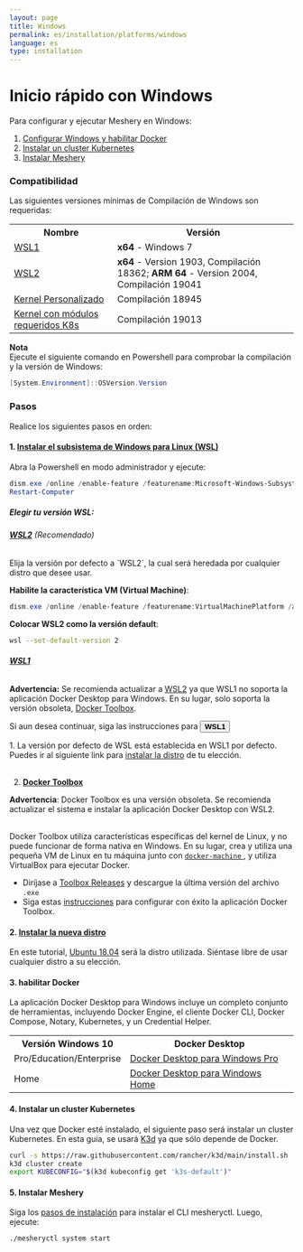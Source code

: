 ```yaml
---
layout: page
title: Windows
permalink: es/installation/platforms/windows
language: es
type: installation
---
```


# **Inicio rápido con Windows**

Para configurar y ejecutar Meshery en Windows:

1. <a href="#step1">Configurar Windows y habilitar Docker </a>
2. <a href="#step4">Instalar un cluster Kubernetes</a>
3. <a href="#step5">Instalar Meshery</a>

### **Compatibilidad**

Las siguientes versiones mínimas de Compilación de Windows son requeridas:

<table id="compatibility-table">
  <tr>
    <th id="model">Nombre</th>
    <th id="model">Versión</th>
  </tr>
  <tr>
    <td><a href="#wsl1">WSL1</a></td>
    <td><b>x64</b> - Windows 7 </td>
  </tr>
  <tr>
    <td><a href="#wsl2">WSL2</a></td>
    <td><b>x64</b> - Version 1903, Compilación 18362; <b>ARM 64</b> - Version 2004, Compilación 19041</td>
  </tr>
  <tr>
    <td><a href="https://docs.microsoft.com/en-us/windows/wsl/release-notes#build-18945">Kernel Personalizado</a></td>
    <td>Compilación 18945</td>
  </tr>
  <tr>
    <td><a href="https://docs.microsoft.com/en-us/windows/wsl/release-notes#build-19013">Kernel con módulos requeridos K8s</a></td>
    <td>Compilación 19013</td>
  </tr>
</table>

**Nota**
<br />Ejecute el siguiente comando en Powershell para comprobar la compilación y la versión de Windows:

```powershell
[System.Environment]::OSVersion.Version
```

### **Pasos**

Realice los siguientes pasos en orden:

#### 1. <a name="step1" href="https://docs.microsoft.com/en-us/windows/wsl/install-win10"><b>Instalar el subsistema de Windows para Linux (WSL)</b></a>

Abra la Powershell en modo administrador y ejecute:

```powershell
dism.exe /online /enable-feature /featurename:Microsoft-Windows-Subsystem-Linux /all /norestart
Restart-Computer
```

##### **Elegir tu versión WSL:**

<h6><b><a href="https://docs.microsoft.com/en-us/windows/wsl/release-notes#build-18917" name="wsl2">WSL2</a></b> (Recomendado)</h6>
Elija la versión por defecto a `WSL2`, la cual será heredada por cualquier distro que desee usar.

**Habilite la característica VM (Virtual Machine)**:

```powershell
dism.exe /online /enable-feature /featurename:VirtualMachinePlatform /all /norestart
```

**Colocar WSL2 como la versión default**:

```bash
wsl --set-default-version 2
```

<h6><b><a href="https://docs.microsoft.com/en-us/windows/wsl/install-win10" name="wsl1"> WSL1 </a></b></h6>

<b>Advertencia:</b>
Se recomienda actualizar a <a href="#wsl2">WSL2</a> ya que WSL1 no soporta la aplicación Docker Desktop para Windows. En su lugar, solo soporta la versión obsoleta, [Docker Toolbox](https://docs.docker.com/toolbox/toolbox_install_windows/).

Si aun desea continuar, siga las instrucciones para <button class="toggle-button" onclick="HideToggleFunction()"><b>WSL1</b></button>

<div id="hiddendiv">
<p>
1. La versión por defecto de WSL está establecida en WSL1 por defecto. Puedes ir al siguiente link para <a href="https://docs.microsoft.com/en-us/windows/wsl/install-win10#install-your-linux-distribution-of-choice">instalar la distro</a> de tu elección. <br /><br />

2. <b><a href="https://docs.docker.com/toolbox/toolbox_install_windows/">Docker Toolbox</a></b> <br />

<b>Advertencia</b>: Docker Toolbox es una versión obsoleta. Se recomienda actualizar el sistema e instalar la aplicación Docker Desktop con WSL2. <br/><br />

Docker Toolbox utiliza características específicas del kernel de Linux, y no puede funcionar de forma nativa en Windows. En su lugar, crea y utiliza una pequeña VM de Linux en tu máquina junto con <a href="https://docs.docker.com/machine/overview/"><code>docker-machine</code> </a>, y utiliza VirtualBox para ejecutar Docker. <br />
<ul>
<li> Diríjase a <a href="https://github.com/docker/toolbox/releases">Toolbox Releases</a> y descargue la última versión del archivo <code>.exe</code></li>
<li> Siga estas <a href="https://docs.docker.com/toolbox/toolbox_install_windows/#step-2-install-docker-toolbox">instrucciones</a> para configurar con éxito la aplicación Docker Toolbox. </li>
</ul>

</p>
</div>

#### 2. <b>[Instalar la nueva distro](https://docs.microsoft.com/en-us/windows/wsl/install-win10#install-your-linux-distribution-of-choice)</b>

En este tutorial, [Ubuntu 18.04](https://www.microsoft.com/en-us/p/ubuntu-1804-lts/9n9tngvndl3q?activetab=pivot:overviewtab) será la distro utilizada. Siéntase libre de usar cualquier distro a su elección.

#### 3. <b>habilitar Docker</b>

La aplicación Docker Desktop para Windows incluye un completo conjunto de herramientas, incluyendo Docker Engine, el cliente Docker CLI, Docker Compose, Notary, Kubernetes, y un Credential Helper.

<table id="compatibility-table">
  <tr>
    <th id="model">Versión Windows 10</th>
    <th id="model">Docker Desktop</th>
  </tr>
  <tr>
    <td>Pro/Education/Enterprise</td>
    <td><a href="https://docs.docker.com/docker-for-windows/install/">Docker Desktop para Windows Pro</a></td>
  </tr>
  <tr>
    <td>Home</td>
    <td><a href="https://docs.docker.com/docker-for-windows/install-windows-home/">Docker Desktop para Windows Home</a></td>
  </tr>
</table>

#### 4. <a name="step4"> <b>Instalar un cluster Kubernetes</b></a>

Una vez que Docker esté instalado, el siguiente paso será instalar un cluster Kubernetes. En esta guía, se usará [K3d](https://github.com/rancher/k3d) ya que sólo depende de Docker.

```bash
curl -s https://raw.githubusercontent.com/rancher/k3d/main/install.sh | bash
k3d cluster create
export KUBECONFIG="$(k3d kubeconfig get 'k3s-default')"
```

#### 5. <a name="step5"><b>Instalar Meshery</b></a>

Siga los [pasos de instalación](/docs/pages/es/installation/windows.md) para instalar el CLI mesheryctl. Luego, ejecute:

```bash
./mesheryctl system start
```
